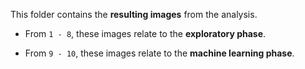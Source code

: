 This folder contains the **resulting images** from the analysis. 


- From `1 - 8`, these images relate to the **exploratory phase**. 


- From `9 - 10`, these images relate to the **machine learning phase**.